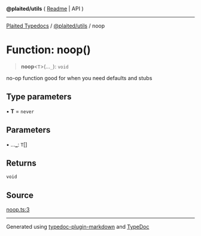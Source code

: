 **@plaited/utils** ( [Readme](../README.md) \| API )

***

[Plaited Typedocs](../../../modules.md) / [@plaited/utils](../modules.md) / noop

# Function: noop()

> **noop**\<`T`\>(...`_`): `void`

no-op function good for when you need defaults and stubs

## Type parameters

▪ **T** = `never`

## Parameters

▪ ...**\_**: `T`[]

## Returns

`void`

## Source

[noop.ts:3](https://github.com/plaited/plaited/blob/95d1a1b/libs/utils/src/noop.ts#L3)

***

Generated using [typedoc-plugin-markdown](https://www.npmjs.com/package/typedoc-plugin-markdown) and [TypeDoc](https://typedoc.org/)
